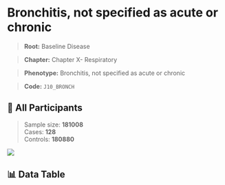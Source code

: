 # Bronchitis, not specified as acute or chronic

> **Root:** Baseline Disease  

> **Chapter:** Chapter X- Respiratory  

> **Phenotype:** Bronchitis, not specified as acute or chronic  

> **Code:** `J10_BRONCH`

## 🧪 All Participants  
> Sample size: **181008**  
> Cases: **128**  
> Controls: **180880**
<img src="/Sensitive/Figures/ALL/Baseline/J10_BRONCH.png"/>

## 📊 Data Table
<CsvTableMRF src="/Sensitive/Data/ALL/Baseline/LG_J10_BRONCH.csv"/>

